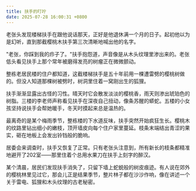 ```yaml
---
title: 扶手的叮咛
date: 2025-07-28 16:00:31 +0800
---
```


老张头发现楼梯扶手在跟他说话那天，正好是他退休满一个月的日子。起初他以为是幻听，直到那截樱桃木扶手第三次清晰地喊出他的名字。

"老张，你踩到我的疖子了。"扶手抱怨道，声音像是从木头纹理里渗出来的。老张低头看见扶手上那个常年被磨得发亮的树瘤正在微微颤动。

整栋老居民楼的住户都知道，这截楼梯扶手是五十年前用一棵遭雷劈的樱桃树做的。但没人知道那棵树被劈时，树洞里住着一窝刚出生的狐狸。

扶手渐渐显露出古怪的习性。晴天时它会散发淡淡的樱桃香，雨天则渗出琥珀色的树脂。三楼的李老师声称看见扶手在深夜自己扭动，像条苏醒的蟒蛇。五楼的小女孩坚持说扶手会帮她暖手，冬天时摸起来总是温热的。

最离奇的是某个梅雨季节，整栋楼的下水道反味，扶手突然开始疯狂生长。樱桃木的纹路里钻出细小的嫩枝，顶开墙皮向每个住户家里蔓延。枝条末端结出青涩的果实，砸在地板上会发出铃铛般的脆响。

居委会来调查时，扶手又恢复了正常。只有老张头注意到，所有新长的枝条都精准地避开了202室——那里住着个总用水果刀在扶手上刻字的醉汉。

某个清晨，居民们发现扶手消失了，只留下墙上蛇蜕般的树皮痕迹。有人说在郊外的樱桃林里见过它，那会儿正是结果季节，整片林子都在沙沙作响，像在讲述一个关于雷电、狐狸和木头纹理的古老秘密。

